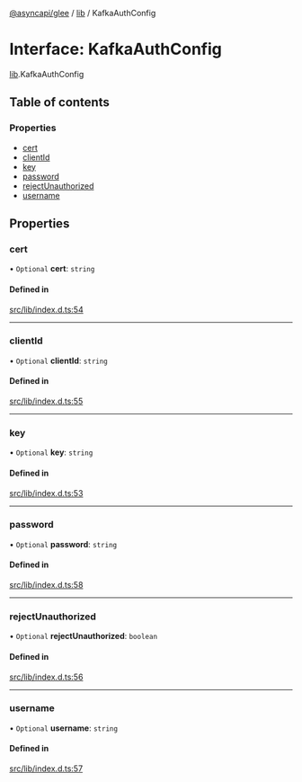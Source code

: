 [@asyncapi/glee](../README.md) / [lib](../modules/lib.md) / KafkaAuthConfig

# Interface: KafkaAuthConfig

[lib](../modules/lib.md).KafkaAuthConfig

## Table of contents

### Properties

- [cert](lib.KafkaAuthConfig.md#cert)
- [clientId](lib.KafkaAuthConfig.md#clientid)
- [key](lib.KafkaAuthConfig.md#key)
- [password](lib.KafkaAuthConfig.md#password)
- [rejectUnauthorized](lib.KafkaAuthConfig.md#rejectunauthorized)
- [username](lib.KafkaAuthConfig.md#username)

## Properties

### cert

• `Optional` **cert**: `string`

#### Defined in

[src/lib/index.d.ts:54](https://github.com/asyncapi/glee/blob/f6c30ce/src/lib/index.d.ts#L54)

___

### clientId

• `Optional` **clientId**: `string`

#### Defined in

[src/lib/index.d.ts:55](https://github.com/asyncapi/glee/blob/f6c30ce/src/lib/index.d.ts#L55)

___

### key

• `Optional` **key**: `string`

#### Defined in

[src/lib/index.d.ts:53](https://github.com/asyncapi/glee/blob/f6c30ce/src/lib/index.d.ts#L53)

___

### password

• `Optional` **password**: `string`

#### Defined in

[src/lib/index.d.ts:58](https://github.com/asyncapi/glee/blob/f6c30ce/src/lib/index.d.ts#L58)

___

### rejectUnauthorized

• `Optional` **rejectUnauthorized**: `boolean`

#### Defined in

[src/lib/index.d.ts:56](https://github.com/asyncapi/glee/blob/f6c30ce/src/lib/index.d.ts#L56)

___

### username

• `Optional` **username**: `string`

#### Defined in

[src/lib/index.d.ts:57](https://github.com/asyncapi/glee/blob/f6c30ce/src/lib/index.d.ts#L57)
